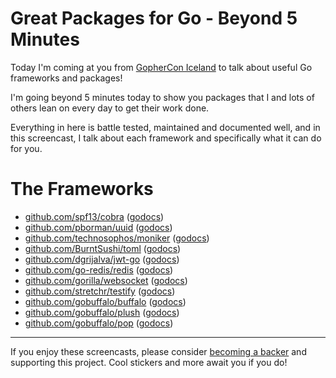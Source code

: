 # Great Packages for Go - Beyond 5 Minutes

Today I'm coming at you from [GopherCon Iceland](https://gophercon.is/)
to talk about useful Go frameworks and packages!

I'm going beyond 5 minutes today to show you packages that I and lots of others
lean on every day to get their work done.

Everything in here is battle tested, maintained and documented well, and in
this screencast, I talk about each framework and specifically what it can do 
for you.

# The Frameworks

- [github.com/spf13/cobra](https://github.com/spf13/cobra) ([godocs](https://godoc.org/github.com/spf13/cobra))
- [github.com/pborman/uuid](https://github.com/pborman/uuid) ([godocs](https://godoc.org/github.com/pborman/uuid))
- [github.com/technosophos/moniker](https://github.com/technosophos/moniker) ([godocs](https://godoc.org/github.com/technosophos/moniker))
- [github.com/BurntSushi/toml](https://github.com/BurntSushi/toml) ([godocs](https://godoc.org/github.com/BurntSushi/toml))
- [github.com/dgrijalva/jwt-go](https://github.com/dgrijalva/jwt-go) ([godocs](https://godoc.org/github.com/dgrijalva/jwt-go))
- [github.com/go-redis/redis](https://github.com/go-redis/redis) ([godocs](https://godoc.org/github.com/go-redis/redis))
- [github.com/gorilla/websocket](https://github.com/gorilla/websocket) ([godocs](https://godoc.org/github.com/gorilla/websocket))
- [github.com/stretchr/testify](https://github.com/stretchr/testify) ([godocs](https://godoc.org/github.com/stretchr/testify))
- [github.com/gobuffalo/buffalo](https://github.com/gobuffalo/buffalo) ([godocs](https://godoc.org/github.com/gobuffalo/buffalo))
- [github.com/gobuffalo/plush](https://github.com/gobuffalo/plush) ([godocs](https://godoc.org/github.com/gobuffalo/plush))
- [github.com/gobuffalo/pop](https://github.com/gobuffalo/pop) ([godocs](https://godoc.org/github.com/gobuffalo/pop))

---

If you enjoy these screencasts, please consider 
[becoming a backer](https://www.patreon.com/goin5minutes)
and supporting this project. Cool stickers and more await you if you do!
